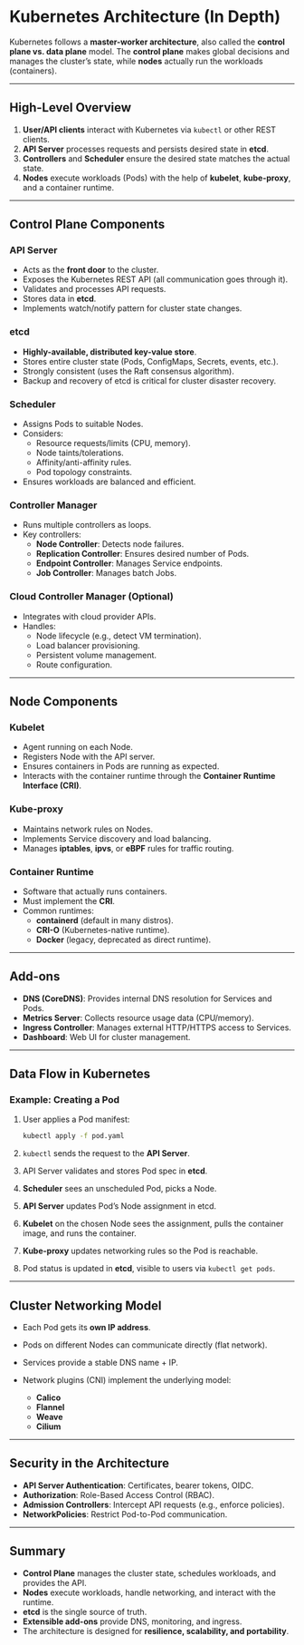 # Kubernetes Architecture (In Depth)

Kubernetes follows a **master-worker architecture**, also called the **control plane vs. data plane** model.
The **control plane** makes global decisions and manages the cluster’s state, while **nodes** actually run the workloads (containers).

---

## High-Level Overview

1. **User/API clients** interact with Kubernetes via `kubectl` or other REST clients.
2. **API Server** processes requests and persists desired state in **etcd**.
3. **Controllers** and **Scheduler** ensure the desired state matches the actual state.
4. **Nodes** execute workloads (Pods) with the help of **kubelet**, **kube-proxy**, and a container runtime.

---

## Control Plane Components

### API Server
- Acts as the **front door** to the cluster.
- Exposes the Kubernetes REST API (all communication goes through it).
- Validates and processes API requests.
- Stores data in **etcd**.
- Implements watch/notify pattern for cluster state changes.

### etcd
- **Highly-available, distributed key-value store**.
- Stores entire cluster state (Pods, ConfigMaps, Secrets, events, etc.).
- Strongly consistent (uses the Raft consensus algorithm).
- Backup and recovery of etcd is critical for cluster disaster recovery.

### Scheduler
- Assigns Pods to suitable Nodes.
- Considers:
  - Resource requests/limits (CPU, memory).
  - Node taints/tolerations.
  - Affinity/anti-affinity rules.
  - Pod topology constraints.
- Ensures workloads are balanced and efficient.

### Controller Manager
- Runs multiple controllers as loops.
- Key controllers:
  - **Node Controller**: Detects node failures.
  - **Replication Controller**: Ensures desired number of Pods.
  - **Endpoint Controller**: Manages Service endpoints.
  - **Job Controller**: Manages batch Jobs.

### Cloud Controller Manager (Optional)
- Integrates with cloud provider APIs.
- Handles:
  - Node lifecycle (e.g., detect VM termination).
  - Load balancer provisioning.
  - Persistent volume management.
  - Route configuration.

---

## Node Components

### Kubelet
- Agent running on each Node.
- Registers Node with the API server.
- Ensures containers in Pods are running as expected.
- Interacts with the container runtime through the **Container Runtime Interface (CRI)**.

### Kube-proxy
- Maintains network rules on Nodes.
- Implements Service discovery and load balancing.
- Manages **iptables**, **ipvs**, or **eBPF** rules for traffic routing.

### Container Runtime
- Software that actually runs containers.
- Must implement the **CRI**.
- Common runtimes:
  - **containerd** (default in many distros).
  - **CRI-O** (Kubernetes-native runtime).
  - **Docker** (legacy, deprecated as direct runtime).

---

## Add-ons

- **DNS (CoreDNS)**: Provides internal DNS resolution for Services and Pods.
- **Metrics Server**: Collects resource usage data (CPU/memory).
- **Ingress Controller**: Manages external HTTP/HTTPS access to Services.
- **Dashboard**: Web UI for cluster management.

---

## Data Flow in Kubernetes

### Example: Creating a Pod
1. User applies a Pod manifest:
   ```bash
   kubectl apply -f pod.yaml
   ```

2. `kubectl` sends the request to the **API Server**.
3. API Server validates and stores Pod spec in **etcd**.
4. **Scheduler** sees an unscheduled Pod, picks a Node.
5. **API Server** updates Pod’s Node assignment in etcd.
6. **Kubelet** on the chosen Node sees the assignment, pulls the container image, and runs the container.
7. **Kube-proxy** updates networking rules so the Pod is reachable.
8. Pod status is updated in **etcd**, visible to users via `kubectl get pods`.

---

## Cluster Networking Model

* Each Pod gets its **own IP address**.
* Pods on different Nodes can communicate directly (flat network).
* Services provide a stable DNS name + IP.
* Network plugins (CNI) implement the underlying model:

  * **Calico**
  * **Flannel**
  * **Weave**
  * **Cilium**

---

## Security in the Architecture

* **API Server Authentication**: Certificates, bearer tokens, OIDC.
* **Authorization**: Role-Based Access Control (RBAC).
* **Admission Controllers**: Intercept API requests (e.g., enforce policies).
* **NetworkPolicies**: Restrict Pod-to-Pod communication.

---

## Summary

* **Control Plane** manages the cluster state, schedules workloads, and provides the API.
* **Nodes** execute workloads, handle networking, and interact with the runtime.
* **etcd** is the single source of truth.
* **Extensible add-ons** provide DNS, monitoring, and ingress.
* The architecture is designed for **resilience, scalability, and portability**.


